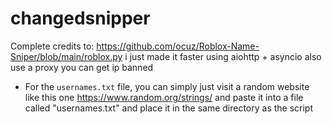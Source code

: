 # changedsnipper
Complete credits to: https://github.com/ocuz/Roblox-Name-Sniper/blob/main/roblox.py
i just made it faster using aiohttp + asyncio also use a proxy you can get ip banned

- For the ``usernames.txt`` file, you can simply just visit a random website like this one https://www.random.org/strings/ and paste it into a file called "usernames.txt" and place it in the same directory as the script

